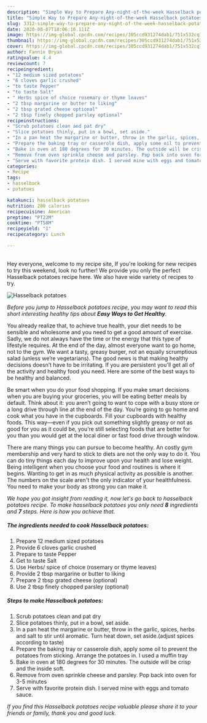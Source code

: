 ```yaml
---
description: "Simple Way to Prepare Any-night-of-the-week Hasselback potatoes"
title: "Simple Way to Prepare Any-night-of-the-week Hasselback potatoes"
slug: 3312-simple-way-to-prepare-any-night-of-the-week-hasselback-potatoes
date: 2020-08-07T18:06:16.111Z
image: https://img-global.cpcdn.com/recipes/305ccd931274dab1/751x532cq70/hasselback-potatoes-recipe-main-photo.jpg
thumbnail: https://img-global.cpcdn.com/recipes/305ccd931274dab1/751x532cq70/hasselback-potatoes-recipe-main-photo.jpg
cover: https://img-global.cpcdn.com/recipes/305ccd931274dab1/751x532cq70/hasselback-potatoes-recipe-main-photo.jpg
author: Fannie Bryan
ratingvalue: 4.4
reviewcount: 7
recipeingredient:
- "12 medium sized potatoes"
- "6 cloves garlic crushed"
- "to taste Pepper"
- "to taste Salt"
- " Herbs spice of choice rosemary or thyme leaves"
- "2 tbsp margarine or butter to liking"
- "2 tbsp grated cheese optional"
- "2 tbsp finely chopped parsley optional"
recipeinstructions:
- "Scrub potatoes clean and pat dry"
- "Slice potatoes thinly, put in a bowl, set aside."
- "In a pan heat the margarine or butter, throw in the garlic, spices, herbs and salt to stir until aromatic. Turn heat down, set aside.(adjust spices according to taste)"
- "Prepare the baking tray or casserole dish, apply some oil to prevent the potatoes from sticking. Arrange the potatoes in. I used a muffin tray"
- "Bake in oven at 180 degrees for 30 minutes. The outside will be crisp and the inside soft."
- "Remove from oven sprinkle cheese and parsley. Pop back into oven for 3-5 minutes"
- "Serve with favorite protein dish. I served mine with eggs and tomato sauce."
categories:
- Recipe
tags:
- hasselback
- potatoes

katakunci: hasselback potatoes 
nutrition: 280 calories
recipecuisine: American
preptime: "PT22M"
cooktime: "PT58M"
recipeyield: "1"
recipecategory: Lunch

---
```

<br>
Hey everyone, welcome to my recipe site, If you're looking for new recipes to try this weekend, look no further! We provide you only the perfect Hasselback potatoes recipe here. We also have wide variety of recipes to try.
<br>


![Hasselback potatoes](https://img-global.cpcdn.com/recipes/305ccd931274dab1/751x532cq70/hasselback-potatoes-recipe-main-photo.jpg)

<i>Before you jump to Hasselback potatoes recipe, you may want to read this short interesting healthy tips about <strong>Easy Ways to Get Healthy</strong>.</i>

You already realize that, to achieve true health, your diet needs to be sensible and wholesome and you need to get a good amount of exercise. Sadly, we do not always have the time or the energy that this type of lifestyle requires. At the end of the day, almost everyone want to go home, not to the gym. We want a tasty, greasy burger, not an equally scrumptious salad (unless we’re vegetarians). The good news is that making healthy decisions doesn’t have to be irritating. If you are persistent you'll get all of the activity and healthy food you need. Here are some of the best ways to be healthy and balanced.

Be smart when you do your food shopping. If you make smart decisions when you are buying your groceries, you will be eating better meals by default. Think about it: you aren’t going to want to cope with a busy store or a long drive through line at the end of the day. You’re going to go home and cook what you have in the cupboards. Fill your cupboards with healthy foods. This way—even if you pick out something slightly greasy or not as good for you as it could be, you’re still selecting foods that are better for you than you would get at the local diner or fast food drive through window.

There are many things you can pursue to become healthy. An costly gym membership and very hard to stick to diets are not the only way to do it. You can do tiny things each day to improve upon your health and lose weight. Being intelligent when you choose your food and routines is where it begins. Wanting to get in as much physical activity as possible is another. The numbers on the scale aren't the only indicator of your healthfulness. You need to make your body as strong you can make it. 


<i>We hope you got insight from reading it, now let's go back to hasselback potatoes recipe. To make hasselback potatoes you only need <strong>8</strong> ingredients and <strong>7</strong> steps. Here is how you achieve that.
</i>

##### The ingredients needed to cook Hasselback potatoes:

1. Prepare 12 medium sized potatoes
1. Provide 6 cloves garlic crushed
1. Prepare to taste Pepper
1. Get to taste Salt
1. Use  Herbs/ spice of choice (rosemary or thyme leaves)
1. Provide 2 tbsp margarine or butter to liking
1. Prepare 2 tbsp grated cheese (optional)
1. Use 2 tbsp finely chopped parsley (optional)


##### Steps to make Hasselback potatoes:

1. Scrub potatoes clean and pat dry
1. Slice potatoes thinly, put in a bowl, set aside.
1. In a pan heat the margarine or butter, throw in the garlic, spices, herbs and salt to stir until aromatic. Turn heat down, set aside.(adjust spices according to taste)
1. Prepare the baking tray or casserole dish, apply some oil to prevent the potatoes from sticking. Arrange the potatoes in. I used a muffin tray
1. Bake in oven at 180 degrees for 30 minutes. The outside will be crisp and the inside soft.
1. Remove from oven sprinkle cheese and parsley. Pop back into oven for 3-5 minutes
1. Serve with favorite protein dish. I served mine with eggs and tomato sauce.


<i>If you find this Hasselback potatoes recipe valuable please share it to your friends or family, thank you and good luck.</i>
